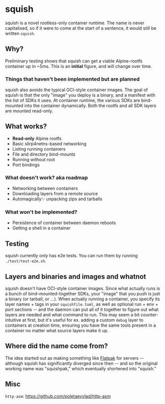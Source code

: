 # squish

squish is a novel rootless-only container runtime. The name is never
capitalised, so if it were to come at the start of a sentence, it would still
be written `squish`.

## Why?

Preliminary testing shows that squish can get a viable Alpine-rootfs container
up in ~5ms. This is an **initial** figure, and will change over time.

### Things that haven't been implemented but are planned

squish also avoids the typical OCI-style container images. The goal of squish
is that the only "image" you deploy is a binary, and a manifest with the list
of SDKs it uses. At container runtime, the various SDKs are bind-mounted into
the container dynamically. Both the rootfs and all SDK layers are mounted
read-only.

## What works?

- **Read-only** Alpine rootfs
- Basic slirp4netns-based networking
- Listing running containers
- File and directory bind-mounts
- Running without root
- Port bindings

### What doesn't work? aka roadmap

- Networking between containers
- Downloading layers from a remote source
- Automagically✨ unpacking zips and tarballs

### What won't be implemented?

- Persistence of container between daemon reboots
- Getting a shell in a container

## Testing

squish currently only has e2e tests. You can run them by running
`./test/test-e2e.sh`.

## Layers and binaries and images and whatnot

squish doesn't have OCI-style container images. Since what actually runs is a
bunch of bind-mounted-together SDKs, your "image" that you push is just a
binary (or tarball, or ...). When actually running a container, you specify its
layer names + tags in your `squishfile.toml`, as well as optional run + env +
port sections -- and the daemon can put all of it together to figure out what
layers are needed and what command to run. This may seem a bit
counter-intuitive at first, but it's useful for ex. adding a custom `debug`
layer to containers at creation time, ensuring you have the same tools present
in a container no matter what source layers make it up.

## Where did the name come from?

The idea started out as making something like [Flatpak](https://flatpak.org/)
for servers -- although squish has significantly diverged since then -- and so
the original working name was "squishpak," which eventually shortened into
"squish."

## Misc

`http-asm`: https://github.com/poletaevvlad/http-asm